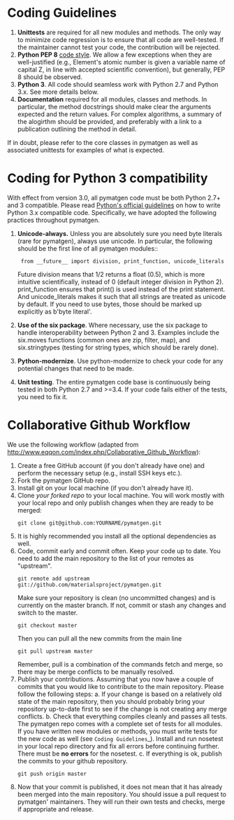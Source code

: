 # Coding Guidelines

1. **Unittests** are required for all new modules and methods. The only way to
   minimize code regression is to ensure that all code are well-tested. If the
   maintainer cannot test your code, the contribution will be rejected.
2. **Python PEP 8** [code style](http://www.python.org/dev/peps/pep-0008/).
   We allow a few exceptions when they are well-justified (e.g., Element's
   atomic number is given a variable name of capital Z, in line with accepted
   scientific convention), but generally, PEP 8 should be observed.
3. **Python 3**. All code should seamless work with Python 2.7 and Python 3.x.
   See more details below.
4. **Documentation** required for all modules, classes and methods. In
   particular, the method docstrings should make clear the arguments expected
   and the return values. For complex algorithms, a summary of the alogirthm 
   should be provided, and preferably with a link to a publication outlining 
   the method in detail.

If in doubt, please refer to the core classes in pymatgen as well as 
associated unittests for examples of what is expected.

# Coding for Python 3 compatibility

With effect from version 3.0, all pymatgen code must be both Python 2.7+ and 3
compatible. Please read [Python's official guidelines](https://docs.python.org/3/howto/pyporting.html) 
on how to write Python 3.x compatible code. Specifically, we have adopted the
following practices throughout pymatgen.

1. **Unicode-always.** Unless you are absolutely sure you need byte literals
   (rare for pymatgen), always use unicode. In particular, the following should
   be the first line of all pymatgen modules::

        from __future__ import division, print_function, unicode_literals

   Future division means that 1/2 returns a float (0.5),
   which is more intuitive scientifically, instead of 0 (default integer
   division in Python 2). print_function ensures that print() is used instead
   of the print statement. And unicode_literals makes it such that all
   strings are treated as unicode by default. If you need to use bytes,
   those should be marked up explicitly as b'byte literal'.
2. **Use of the six package**. Where necessary, use the six package to handle
   interoperability between Python 2 and 3. Examples include the six.moves
   functions (common ones are zip, filter, map), and six.stringtypes (testing
   for string types, which should be rarely done).
3. **Python-modernize**. Use python-modernize to check your code for any
   potential changes that need to be made.
4. **Unit testing**. The entire pymatgen code base is continuously being
   tested in both Python 2.7 and >=3.4. If your code fails either of the
   tests, you need to fix it.
   
# Collaborative Github Workflow

We use the following workflow (adapted from
http://www.eqqon.com/index.php/Collaborative_Github_Workflow):

1. Create a free GitHub account (if you don't already have one) and perform the
   necessary setup (e.g., install SSH keys etc.).
2. Fork the pymatgen GitHub repo.
3. Install git on your local machine (if you don't already have it).
4. Clone *your forked repo* to your local machine. You will work mostly with
   your local repo and only publish changes when they are ready to be merged:
   ```
   git clone git@github.com:YOURNAME/pymatgen.git
   ```
5. It is highly recommended you install all the optional dependencies as well.
6. Code, commit early and commit often. Keep your code up to date. You need 
   to add the main repository to the list of your remotes as "upstream".
   ```
   git remote add upstream git://github.com/materialsproject/pymatgen.git
   ```
   Make sure your repository is clean (no uncommitted changes) and is currently
   on the master branch. If not, commit or stash any changes and switch to the
   master.
   ```
   git checkout master
   ```
   Then you can pull all the new commits from the main line
   ```
   git pull upstream master
   ```
   Remember, pull is a combination of the commands fetch and merge, so there may
   be merge conflicts to be manually resolved.
7. Publish your contributions. Assuming that you now have a couple of commits
   that you would like to contribute to the main repository. Please follow the
   following steps:
   a. If your change is based on a relatively old state of the main repository,
      then you should probably bring your repository up-to-date first to see if
      the change is not creating any merge conflicts.
   b. Check that everything compiles cleanly and passes all tests.
      The pymatgen repo comes with a complete set of tests for all modules. If
      you have written new modules or methods, you must write tests for the new
      code as well (see `Coding Guidelines`_). Install and run nosetest in your
      local repo directory and fix all errors before continuing further. There
      must be **no errors** for the nosetest.
   c. If everything is ok, publish the commits to your github repository.
   ```
   git push origin master
   ```
8. Now that your commit is published, it does not mean that it has already been
   merged into the main repository. You should issue a pull request to
   pymatgen' maintainers. They will run their own tests and checks, merge if 
   appropriate and release.
